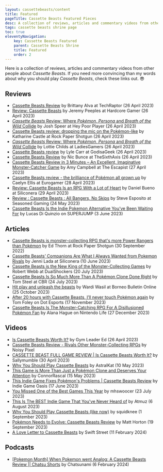 ```yaml
---
layout: cassettebeasts/content
title: Featured
pageTitle: Cassette Beasts Featured Pieces
desc: A collection of reviews, articles and commentary videos from other people about Cassette Beasts.
tags: cassette beasts shrine page
toc: true
eleventyNavigation:
    key: Cassette Beasts Featured
    parent: Cassette Beasts Shrine
    title: Featured
    order: 2
---
```


Here is a collection of reviews, articles and commentary videos from other people about <cite>Cassette Beasts</cite>. If you need more convincing than my words about why you should play <cite>Cassette Beasts</cite>, check these links out. 😎

## Reviews

<ul class="content-list">
    <li><a href="https://techraptor.net/gaming/reviews/cassette-beasts-review" target="blank">Cassette Beasts Review</a> by Brittany Alva at TechRaptor (26 April 2023)</li>
    <li><a href="https://hardcoregamer.com/reviews/review-cassette-beasts/439840/" target="blank">Review: Cassette Beasts</a> by Jeremy Peeples at Hardcore Gamer (26 April 2023)</li>
    <li><a href="https://www.heypoorplayer.com/2023/04/26/cassette-beasts-review-pc/" target="_blank"><cite>Cassette Beasts</cite> Review: Where <cite>Pokémon</cite>, <cite>Persona</cite> and <cite>Breath of the Wild</cite> Collide</a> by Josh Speer at Hey Poor Player (26 April 2023)</li>
    <li><a href="https://www.rockpapershotgun.com/cassette-beasts-review" target="_blank">Cassette Beasts review: dropping the mic on the Pokémon-like</a> by Katharine Castle at Rock Paper Shotgun (26 April 2023)</li>
    <li><a href="https://ladiesgamers.com/cassette-beasts-review/" target="_blank"><cite>Cassette Beasts</cite> Review: Where <cite>Pokémon</cite>, <cite>Persona</cite> and <cite>Breath of the Wild</cite> Collide</a> by Lottie Childs at LadiesGamers (26 April 2023)</li>
    <li><a href="https://www.godisageek.com/reviews/cassette-beasts-review/" target="_blank">Cassette Beasts review</a> by Lyle Carr at GodisaGeek (26 April 2023)</li>
    <li><a href="https://www.thesixthaxis.com/2023/04/26/cassette-beasts-review/" target="blank">Cassette Beasts Review</a> by Nic Bunce at TheSixthAxis (26 April 2023)</li>
    <li><a href="https://www.escapistmagazine.com/cassette-beasts-review-in-3-minutes/" target="blank">Cassette Beasts Review in 3 Minutes – An Excellent, Imaginative Monster-Catcher Game</a> by Amy Campbell at The Escapist (27 April 2023)</li>
    <li><a href="https://www.eurogamer.net/cassette-beasts-review-the-brilliance-of-pokemon-all-grown-up" target="_blank">Cassette Beasts review - the brilliance of Pokémon all grown up</a> by Caelyn Ellis at Eurogamer (28 April 2023)</li>
    <li><a href="https://www.siliconera.com/review-cassette-beasts-is-an-rpg-with-a-lot-of-heart/" target="_blank">Review: Cassette Beasts Is an RPG With a Lot of Heart</a> by Daniel Bueno at Siliconera (29 April 2023)</li>
    <li><a href="https://seasonedgaming.com/2023/05/24/review-cassette-beasts-all-bangers-no-skips/" target="_blank">Review : Cassette Beasts : All Bangers, No Skips</a> by Steve Esposito at Seasoned Gaming (24 May 2023)</li>
    <li><a href="https://www.superjumpmagazine.com/cassette-beasts-is-the-indie-pokemon-alternative-youve-been-waiting-for/" target="blank">Cassette Beasts Is the Indie Pokemon Alternative You’ve Been Waiting For</a> by Lucas Di Quinzio on SUPERJUMP (3 June 2023)</li>
</ul>

## Articles

<ul class="content-list">
    <li><a href="https://www.rockpapershotgun.com/cassette-beasts-is-monster-collecting-rpg-thats-more-power-rangers-than-pokemon" target="blank">Cassette Beasts is monster-collecting RPG that's more Power Rangers than Pokémon</a> by Ed Thorn at Rock Paper Shotgun (30 September 2022)</li>
    <li><a href="https://www.siliconera.com/cassette-beasts-companions-are-what-i-always-wanted-from-pokemon-rivals/" target="_blank">Cassette Beasts’ Companions Are What I Always Wanted from Pokemon Rivals</a> by Jenni Lada at Siliconera (10 June 2023)</li>
    <li><a href="https://www.dualshockers.com/cassette-beasts-new-king-of-monster-collecting-games/" target="_blank">Cassette Beasts is the New King of the Monster-Collecting Games</a> by Robert Webb at DualShockers (20 July 2023)</li>
    <li><a href="https://www.cbr.com/pokemon-best-game-clone-cassette-beasts/" target="_blank">Cassette Beasts Is So Much More Than A Pokémon Clone Done Right</a> by Tom Steel at CBR (24 July 2023)</li>
    <li><a href="https://borneobulletin.com.bn/hit-play-and-unleash-the-beasts/" target="blnank">Hit play and unleash the beasts</a> by Wardi Wasil at Borneo Bulletin Online (25 October 2023)</li>
    <li><a href="https://dotesports.com/indies/news/after-20-hours-with-cassette-beasts-ill-never-touch-pokemon-again" target="blank">After 20 hours with Cassette Beasts, I’ll never touch Pokémon again</a> by Tom Foley on Dot Esports (17 November 2023)</li>
    <li><a href="https://www.nintendolife.com/features/soapbox-cassette-beasts-is-the-monster-catching-rpg-for-a-disillusioned-pokemon-fan" target="blank">Cassette Beasts Is The Monster-Catching RPG For A Disillusioned Pokémon Fan</a> by Alana Hague on Nintendo Life (27 December 2023)</li>
</ul>

## Videos

<ul class="content-list">
    <li><a href="https://www.youtube.com/watch?v=W__eBjKDFvo" target="_blank">Is Cassette Beasts Worth It?</a> by Gym Leader Ed (26 April 2023)</li>
    <li><a href="https://youtu.be/aRIFPiBvUAc" target="blank">Cassette Beasts Review - Rivals Other Monster-Collecting RPGs</a> by Noisy Pixel</li>
    <li><a href="https://www.youtube.com/watch?v=W__eBjKDFvo" target="_blank">CASSETTE BEAST FULL GAME REVIEW | Is Cassette Beasts Worth It?</a> by Sallymumble (30 April 2023)</li>
    <li><a href="https://www.youtube.com/watch?v=vIwzTJp3o9M" target="_blank">Why You Should Play Cassette Beasts</a> by AstralKat (10 May 2023)</li>
    <li><a href="https://www.youtube.com/watch?v=oE6AEhES8Y8" target="blank">This Game is More Than Just a Pokémon Clone and Deserves Your Attention</a> by ConnorRascal (15 May 2023)</li>
    <li><a href="https://www.youtube.com/watch?v=Hi2LdmBpJk8" target="blank">This Indie Game Fixes Pokémon's Problems | Cassette Beasts Review</a> by Indie Game Oasis (17 June 2023)</li>
    <li><a href="https://www.youtube.com/watch?v=cUcpoI8INBc" target="_blank">You Missed One of the Best Games This Year</a> by mhswoocer (23 July 2023)</li>
    <li><a href="https://www.youtube.com/watch?v=bIKpjxz8hS8" target="blank">This Is The BEST Indie Game That You've Never Heard of</a> by Atmuz (6 August 2023)</li>
    <li><a href="https://www.youtube.com/watch?v=nB2xzr5V3xU" target="blank">Why You Should Play Cassette Beasts (like now)</a> by squidknee (1 September 2023)</li>
    <li><a href="https://www.youtube.com/watch?v=O3TcNQHiG5Q" target="blank">Pokémon Needs to Evolve: Cassette Beasts Review</a> by Matt Horton (19 September 2023)</li>
    <li><a href="https://www.youtube.com/watch?v=sSh5X7U4X6I" target="blank">A Love Letter to Cassette Beasts</a> by Swift Street (11 February 2024)</li>
</ul>

## Podcasts

<ul class="content-list">
    <li><a href="https://www.chatsunami.com/pokemon-month-when-pokemon-went-analog-a-cassette-beasts-review-chatsu-shorts/" target="_blank">[Pokemon Month] When Pokemon went Analog: A Cassette Beasts Review || Chatsu Shorts</a> by Chatsunami (6 February 2024)</li>
</ul>
